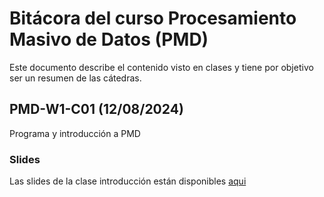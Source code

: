 # Bitácora del curso Procesamiento Masivo de Datos (PMD)

Este documento describe el contenido visto en clases y tiene por objetivo ser un resumen de las cátedras.

## PMD-W1-C01 (12/08/2024)

Programa y introducción a PMD

### Slides

Las slides de la clase introducción están disponibles [aqui]()

